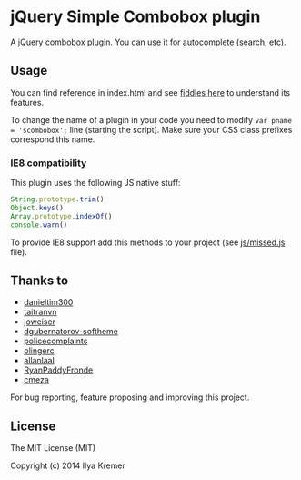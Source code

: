 jQuery Simple Combobox plugin
=============================

A jQuery combobox plugin. You can use it for autocomplete (search, etc).

Usage
-----

You can find reference in index.html and see [fiddles here](http://jsfiddle.net/user/ivkremer/fiddles/ "JSFiddle") to understand its features.

To change the name of a plugin in your code you need to modify ```var pname = 'scombobox';``` line (starting the script). Make sure your CSS class prefixes correspond this name.

### IE8 compatibility ###

This plugin uses the following JS native stuff:

```JavaScript
String.prototype.trim()
Object.keys()
Array.prototype.indexOf()
console.warn()
```

To provide IE8 support add this methods to your project (see [js/missed.js](https://github.com/ivkremer/jquery-simple-combobox/blob/master/js/missed.js) file).

Thanks to
---------

* [danieltim300](https://github.com/danieltim300)
* [taitranvn](https://github.com/taitranvn)
* [joweiser](https://github.com/joweiser)
* [dgubernatorov-softheme](https://github.com/dgubernatorov-softheme)
* [policecomplaints](https://github.com/policecomplaints)
* [olingerc](https://github.com/olingerc)
* [allanlaal](https://github.com/allanlaal)
* [RyanPaddyFronde](https://github.com/RyanPaddyFronde)
* [cmeza](https://github.com/cmeza)

For bug reporting, feature proposing and improving this project.

License
-------

The MIT License (MIT)

Copyright (c) 2014 Ilya Kremer

